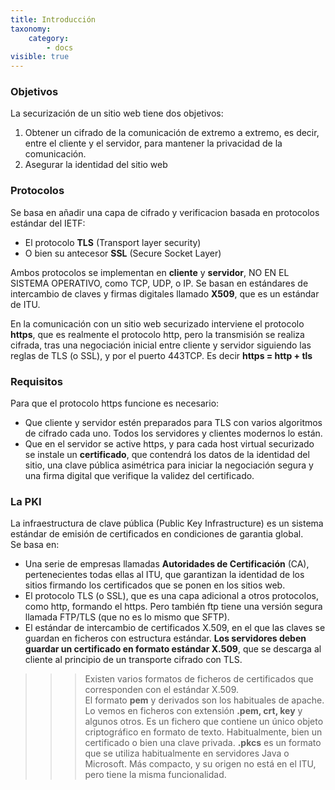 ```yaml
---
title: Introducción
taxonomy:
    category:
        - docs
visible: true
---
```


### Objetivos
La securización de un sitio web tiene dos objetivos:
1. Obtener un cifrado de la comunicación de extremo a extremo, es decir, entre el cliente y el servidor, para mantener la privacidad de la comunicación.
2. Asegurar la identidad del sitio web

### Protocolos
Se basa en añadir una capa de cifrado y verificacion basada en protocolos estándar del IETF:
* El protocolo **TLS** (Transport layer security)
* O bien su antecesor **SSL** (Secure Socket Layer)

Ambos protocolos se implementan en **cliente** y **servidor**, NO EN EL SISTEMA OPERATIVO, como TCP, UDP, o IP.
Se basan en estándares de intercambio de claves y firmas digitales llamado **X509**, que es un estándar de ITU.

En la comunicación con un sitio web securizado interviene el protocolo **https**, que es realmente el protocolo http, pero la transmisión se realiza cifrada, tras una negociación inicial entre cliente y servidor siguiendo las reglas de TLS (o SSL), y por el puerto 443TCP.
Es decir **https = http + tls**

### Requisitos
Para que el protocolo https funcione es necesario:
* Que cliente y servidor estén preparados para TLS con varios algoritmos de cifrado cada uno. Todos los servidores y clientes modernos lo están.
* Que en el servidor se active https, y para cada host virtual securizado se instale un **certificado**, que contendrá los datos de la identidad del sitio, una clave pública asimétrica para iniciar la negociación segura y una firma digital que verifique la validez del certificado.

### La PKI
La infraestructura de clave pública (Public Key Infrastructure) es un sistema estándar de emisión de certificados en condiciones de garantia global.  
Se basa en:
* Una serie de empresas llamadas **Autoridades de Certificación** (CA), pertenecientes todas ellas al ITU, que garantizan la identidad de los sitios firmando los certificados que se ponen en los sitios web.
* El protocolo TLS (o SSL), que es una capa adicional a otros protocolos, como http, formando el https. Pero también ftp tiene una versión segura llamada FTP/TLS (que no es lo mismo que SFTP).
* El estándar de intercambio de certificados X.509, en el que las claves se guardan en ficheros con estructura estándar. **Los servidores deben guardar un certificado en formato estándar X.509**, que se descarga al cliente al principio de un transporte cifrado con TLS.  

>>> Existen varios formatos de ficheros de certificados que corresponden con el estándar X.509.  
>>> El formato **pem** y derivados son los habituales de apache. Lo vemos en ficheros con extensión **.pem, crt, key** y algunos otros. Es un fichero que contiene un único objeto criptográfico en formato de texto. Habitualmente, bien un certificado o bien una clave privada.
>>> **.pkcs** es un formato que se utiliza habitualmente en servidores Java o Microsoft. Más compacto, y su origen no está en el ITU, pero tiene la misma funcionalidad.

